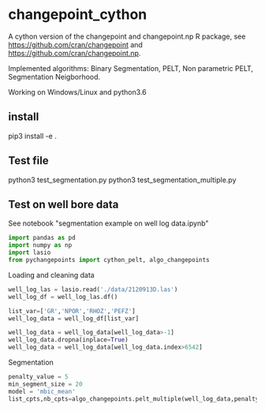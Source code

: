# changepoint_cython
A cython version of the changepoint and  changepoint.np R package, see https://github.com/cran/changepoint and https://github.com/cran/changepoint.np.

Implemented algorithms:  Binary Segmentation, PELT, Non parametric PELT, Segmentation Neigborhood.

Working on Windows/Linux and python3.6
## install
pip3 install -e .
## Test file
python3 test_segmentation.py
python3 test_segmentation_multiple.py
## Test on well bore data 
See notebook "segmentation example on well log data.ipynb"
```python
import pandas as pd
import numpy as np
import lasio
from pychangepoints import cython_pelt, algo_changepoints
```
Loading and cleaning data
```python
well_log_las = lasio.read('./data/2120913D.las')
well_log_df = well_log_las.df()

list_var=['GR','NPOR','RHOZ','PEFZ']
well_log_data = well_log_df[list_var]

well_log_data = well_log_data[well_log_data>-1]
well_log_data.dropna(inplace=True)
well_log_data = well_log_data[well_log_data.index>6542]
```
Segmentation 

```python
penalty_value = 5
min_segment_size = 20
model = 'mbic_mean'
list_cpts,nb_cpts=algo_changepoints.pelt_multiple(well_log_data,penalty_value, min_segment_size, model)
```
